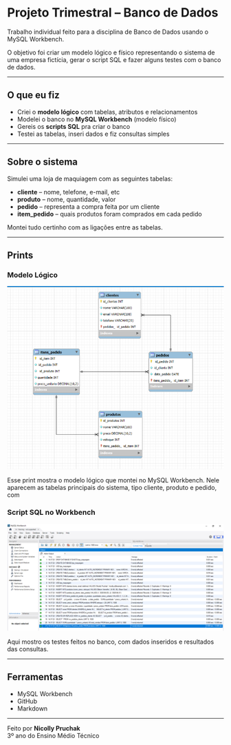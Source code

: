 # Projeto Trimestral – Banco de Dados

Trabalho individual feito para a disciplina de Banco de Dados usando o MySQL Workbench.

O objetivo foi criar um modelo lógico e físico representando o sistema de uma empresa fictícia, gerar o script SQL e fazer alguns testes com o banco de dados.


---

## O que eu fiz

- Criei o **modelo lógico** com tabelas, atributos e relacionamentos  
- Modelei o banco no **MySQL Workbench** (modelo físico)  
- Gereis os **scripts SQL** pra criar o banco  
- Testei as tabelas, inseri dados e fiz consultas simples  

---

## Sobre o sistema

Simulei uma loja de maquiagem com as seguintes tabelas:

- **cliente** – nome, telefone, e-mail, etc  
- **produto** – nome, quantidade, valor  
- **pedido** – representa a compra feita por um cliente  
- **item_pedido** – quais produtos foram comprados em cada pedido

Montei tudo certinho com as ligações entre as tabelas.

---

##  Prints

###  Modelo Lógico
![](./assets/2025-07-25%20(8).png)

Esse print mostra o modelo lógico que montei no MySQL Workbench.
Nele aparecem as tabelas principais do sistema, tipo cliente, produto e pedido, com 

### Script SQL no Workbench
![](./assets/2025-06-22%20(2).png)

Aqui mostro os testes feitos no banco, com dados inseridos e resultados das consultas.

---

## Ferramentas

- MySQL Workbench  
- GitHub  
- Markdown  

---

Feito por **Nicolly Pruchak**  
3º ano do Ensino Médio Técnico
